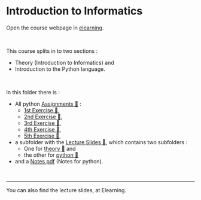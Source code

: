 # Introduction to Informatics

Οpen the course webpage in [elearning](https://elearning.auth.gr/course/view.php?id=8091&lang=en). 

<br />

This course splits in to two sections : 
- Theory (Introduction to Informatics) and 
- Introduction to the Python language. 

<br />

In this folder there is : 
- All python [Assignments 📂](https://github.com/tsingi-chris/CSD-Auth/tree/main/1st%20Semester/Introduction%20to%20Informatics/Assignments) : 
    - [1st Exercise 📂](https://github.com/tsingi-chris/CSD-Auth/tree/main/1st%20Semester/Introduction%20to%20Informatics/Assignments/Exercise%201),
    - [2nd Exercise 📂](https://github.com/tsingi-chris/CSD-Auth/tree/main/1st%20Semester/Introduction%20to%20Informatics/Assignments/Exercise%202),
    - [3rd Exercise 📂](https://github.com/tsingi-chris/CSD-Auth/tree/main/1st%20Semester/Introduction%20to%20Informatics/Assignments/Exercise%203),
    - [4th Exercise 📂](https://github.com/tsingi-chris/CSD-Auth/tree/main/1st%20Semester/Introduction%20to%20Informatics/Assignments/Exercise%204),
    - [5th Exercise 📂](https://github.com/tsingi-chris/CSD-Auth/tree/main/1st%20Semester/Introduction%20to%20Informatics/Assignments/Exercise%205), 
- a subfolder with the [Lecture Slides 📂](https://github.com/tsingi-chris/CSD-Auth/tree/main/1st%20Semester/Introduction%20to%20Informatics/Slides), which contains two subfolders :  
    - One for [theory 📂](https://github.com/tsingi-chris/CSD-Auth/tree/main/1st%20Semester/Introduction%20to%20Informatics/Slides/Introduction%20of%20Informatics%20-%20Theory) and
    - the other for [python 📂](https://github.com/tsingi-chris/CSD-Auth/tree/main/1st%20Semester/Introduction%20to%20Informatics/Slides/Introduction%20of%20Informatics%20-%20The%20Python%20programming%20language)
- and a [Notes pdf](https://github.com/tsingi-chris/CSD-Auth/raw/main/1st%20Semester/Introduction%20to%20Informatics/Notes.pdf) (Notes for python). 

<br />

<hr />
You can also find the lecture slides, at Elearning.